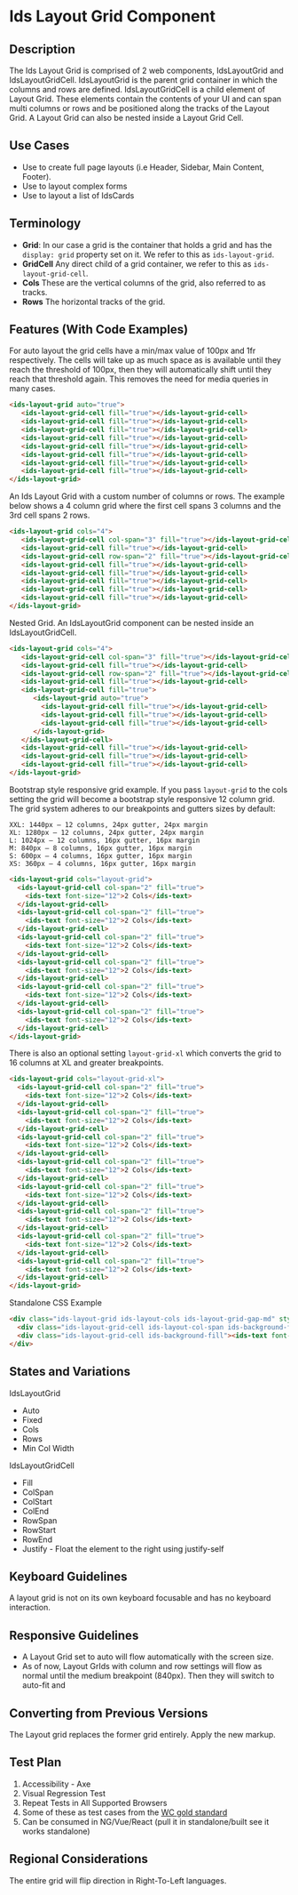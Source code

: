 # Ids Layout Grid Component

## Description

The Ids Layout Grid is comprised of 2 web components, IdsLayoutGrid and IdsLayoutGridCell. IdsLayoutGrid is the parent grid container in which the columns and rows are defined. IdsLayoutGridCell is a child element of Layout Grid. These elements contain the contents of your UI and can span multi columns or rows and be positioned along the tracks of the Layout Grid. A Layout Grid can also be nested inside a Layout Grid Cell.

## Use Cases

- Use to create full page layouts (i.e Header, Sidebar, Main Content, Footer).
- Use to layout complex forms
- Use to layout a list of IdsCards

## Terminology

- **Grid**: In our case a grid is the container that holds a grid and has the `display: grid` property set on it. We refer to this as `ids-layout-grid`.
- **GridCell** Any direct child of a grid container, we refer to this as `ids-layout-grid-cell`.
- **Cols** These are the vertical columns of the grid, also referred to as tracks.
- **Rows** The horizontal tracks of the grid.

## Features (With Code Examples)

For auto layout the grid cells have a min/max value of 100px and 1fr respectively. The cells will take up as much space as is available until they reach the threshold of 100px, then they will automatically shift until they reach that threshold again. This removes the need for media queries in many cases.

```html
<ids-layout-grid auto="true">
   <ids-layout-grid-cell fill="true"></ids-layout-grid-cell>
   <ids-layout-grid-cell fill="true"></ids-layout-grid-cell>
   <ids-layout-grid-cell fill="true"></ids-layout-grid-cell>
   <ids-layout-grid-cell fill="true"></ids-layout-grid-cell>
   <ids-layout-grid-cell fill="true"></ids-layout-grid-cell>
   <ids-layout-grid-cell fill="true"></ids-layout-grid-cell>
   <ids-layout-grid-cell fill="true"></ids-layout-grid-cell>
   <ids-layout-grid-cell fill="true"></ids-layout-grid-cell>
</ids-layout-grid>
```

An Ids Layout Grid with a custom number of columns or rows. The example below shows a 4 column grid where the first cell spans 3 columns and the 3rd cell spans 2 rows.

```html
<ids-layout-grid cols="4">
   <ids-layout-grid-cell col-span="3" fill="true"></ids-layout-grid-cell>
   <ids-layout-grid-cell fill="true"></ids-layout-grid-cell>
   <ids-layout-grid-cell row-span="2" fill="true"></ids-layout-grid-cell>
   <ids-layout-grid-cell fill="true"></ids-layout-grid-cell>
   <ids-layout-grid-cell fill="true"></ids-layout-grid-cell>
   <ids-layout-grid-cell fill="true"></ids-layout-grid-cell>
   <ids-layout-grid-cell fill="true"></ids-layout-grid-cell>
   <ids-layout-grid-cell fill="true"></ids-layout-grid-cell>
</ids-layout-grid>
```

Nested Grid. An IdsLayoutGrid component can be nested inside an IdsLayoutGridCell.

```html
<ids-layout-grid cols="4">
   <ids-layout-grid-cell col-span="3" fill="true"></ids-layout-grid-cell>
   <ids-layout-grid-cell fill="true"></ids-layout-grid-cell>
   <ids-layout-grid-cell row-span="2" fill="true"></ids-layout-grid-cell>
   <ids-layout-grid-cell fill="true"></ids-layout-grid-cell>
   <ids-layout-grid-cell fill="true">
      <ids-layout-grid auto="true">
        <ids-layout-grid-cell fill="true"></ids-layout-grid-cell>
        <ids-layout-grid-cell fill="true"></ids-layout-grid-cell>
        <ids-layout-grid-cell fill="true"></ids-layout-grid-cell>
      </ids-layout-grid>
   </ids-layout-grid-cell>
   <ids-layout-grid-cell fill="true"></ids-layout-grid-cell>
   <ids-layout-grid-cell fill="true"></ids-layout-grid-cell>
   <ids-layout-grid-cell fill="true"></ids-layout-grid-cell>
</ids-layout-grid>
```

Bootstrap style responsive grid example. If you pass `layout-grid` to the cols setting the grid will become a bootstrap style responsive 12 column grid. The grid system adheres to our breakpoints and gutters sizes by default:

```
XXL: 1440px — 12 columns, 24px gutter, 24px margin
XL: 1280px — 12 columns, 24px gutter, 24px margin
L: 1024px — 12 columns, 16px gutter, 16px margin
M: 840px — 8 columns, 16px gutter, 16px margin
S: 600px — 4 columns, 16px gutter, 16px margin
XS: 360px — 4 columns, 16px gutter, 16px margin
```

```html
<ids-layout-grid cols="layout-grid">
  <ids-layout-grid-cell col-span="2" fill="true">
    <ids-text font-size="12">2 Cols</ids-text>
  </ids-layout-grid-cell>
  <ids-layout-grid-cell col-span="2" fill="true">
    <ids-text font-size="12">2 Cols</ids-text>
  </ids-layout-grid-cell>
  <ids-layout-grid-cell col-span="2" fill="true">
    <ids-text font-size="12">2 Cols</ids-text>
  </ids-layout-grid-cell>
  <ids-layout-grid-cell col-span="2" fill="true">
    <ids-text font-size="12">2 Cols</ids-text>
  </ids-layout-grid-cell>
  <ids-layout-grid-cell col-span="2" fill="true">
    <ids-text font-size="12">2 Cols</ids-text>
  </ids-layout-grid-cell>
  <ids-layout-grid-cell col-span="2" fill="true">
    <ids-text font-size="12">2 Cols</ids-text>
  </ids-layout-grid-cell>
</ids-layout-grid>
```

There is also an optional setting `layout-grid-xl` which converts the grid to 16 columns at XL and greater breakpoints.

```html
<ids-layout-grid cols="layout-grid-xl">
  <ids-layout-grid-cell col-span="2" fill="true">
    <ids-text font-size="12">2 Cols</ids-text>
  </ids-layout-grid-cell>
  <ids-layout-grid-cell col-span="2" fill="true">
    <ids-text font-size="12">2 Cols</ids-text>
  </ids-layout-grid-cell>
  <ids-layout-grid-cell col-span="2" fill="true">
    <ids-text font-size="12">2 Cols</ids-text>
  </ids-layout-grid-cell>
  <ids-layout-grid-cell col-span="2" fill="true">
    <ids-text font-size="12">2 Cols</ids-text>
  </ids-layout-grid-cell>
  <ids-layout-grid-cell col-span="2" fill="true">
    <ids-text font-size="12">2 Cols</ids-text>
  </ids-layout-grid-cell>
  <ids-layout-grid-cell col-span="2" fill="true">
    <ids-text font-size="12">2 Cols</ids-text>
  </ids-layout-grid-cell>
  <ids-layout-grid-cell col-span="2" fill="true">
    <ids-text font-size="12">2 Cols</ids-text>
  </ids-layout-grid-cell>
  <ids-layout-grid-cell col-span="2" fill="true">
    <ids-text font-size="12">2 Cols</ids-text>
  </ids-layout-grid-cell>
</ids-layout-grid>
```

Standalone CSS Example

```html
<div class="ids-layout-grid ids-layout-cols ids-layout-grid-gap-md" style="--grid-cols: 3;">
  <div class="ids-layout-grid-cell ids-layout-col-span ids-background-fill" style="--grid-col-span: 2;"><ids-text font-size="12">A</ids-text></div>
  <div class="ids-layout-grid-cell ids-background-fill"><ids-text font-size="12">B</ids-text></div>
</div>
```

## States and Variations

IdsLayoutGrid
- Auto
- Fixed
- Cols
- Rows
- Min Col Width

IdsLayoutGridCell
- Fill
- ColSpan
- ColStart
- ColEnd
- RowSpan
- RowStart
- RowEnd
- Justify - Float the element to the right using justify-self

## Keyboard Guidelines

A layout grid is not on its own keyboard focusable and has no keyboard interaction.

## Responsive Guidelines

- A Layout Grid set to auto will flow automatically with the screen size.
- As of now, Layout GrIds with column and row settings will flow as normal until the medium breakpoint (840px). Then they will switch to auto-fit and

## Converting from Previous Versions

The Layout grid replaces the former grid entirely. Apply the new markup.

## Test Plan

1. Accessibility - Axe
1. Visual Regression Test
1. Repeat Tests in All Supported Browsers
1. Some of these as test cases from the [WC gold standard](https://github.com/webcomponents/gold-standard/wiki#api)
1. Can be consumed in NG/Vue/React (pull it in standalone/built see it works standalone)

## Regional Considerations

The entire grid will flip direction in Right-To-Left languages.
